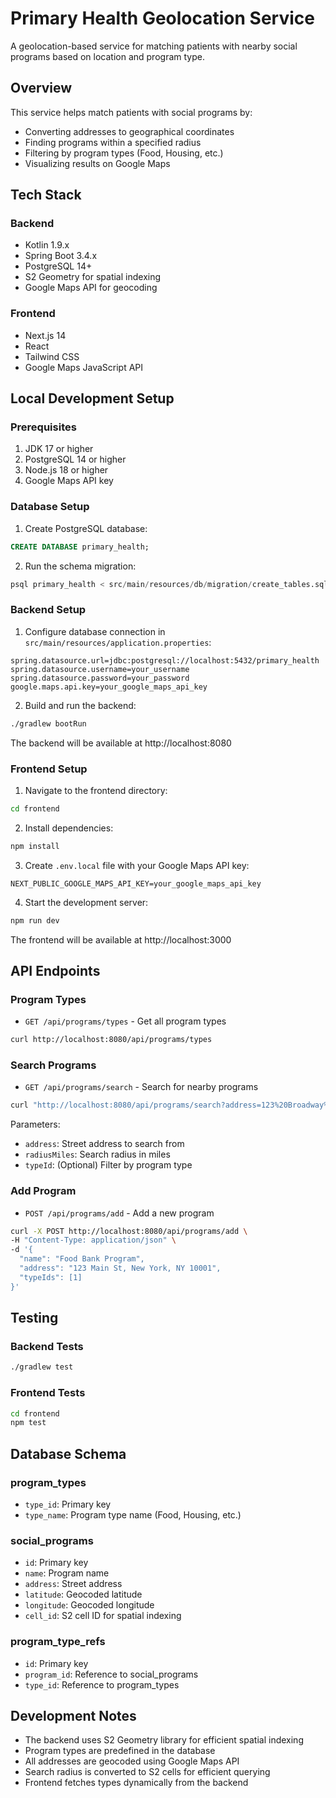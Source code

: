 # Primary Health Geolocation Service

A geolocation-based service for matching patients with nearby social programs based on location and program type.

## Overview

This service helps match patients with social programs by:
- Converting addresses to geographical coordinates
- Finding programs within a specified radius
- Filtering by program types (Food, Housing, etc.)
- Visualizing results on Google Maps

## Tech Stack

### Backend
- Kotlin 1.9.x
- Spring Boot 3.4.x
- PostgreSQL 14+
- S2 Geometry for spatial indexing
- Google Maps API for geocoding

### Frontend
- Next.js 14
- React
- Tailwind CSS
- Google Maps JavaScript API

## Local Development Setup

### Prerequisites
1. JDK 17 or higher
2. PostgreSQL 14 or higher
3. Node.js 18 or higher
4. Google Maps API key

### Database Setup
1. Create PostgreSQL database:
```sql
CREATE DATABASE primary_health;
```

2. Run the schema migration:
```sql
psql primary_health < src/main/resources/db/migration/create_tables.sql
```

### Backend Setup
1. Configure database connection in `src/main/resources/application.properties`:
```properties
spring.datasource.url=jdbc:postgresql://localhost:5432/primary_health
spring.datasource.username=your_username
spring.datasource.password=your_password
google.maps.api.key=your_google_maps_api_key
```

2. Build and run the backend:
```bash
./gradlew bootRun
```

The backend will be available at http://localhost:8080

### Frontend Setup
1. Navigate to the frontend directory:
```bash
cd frontend
```

2. Install dependencies:
```bash
npm install
```

3. Create `.env.local` file with your Google Maps API key:
```
NEXT_PUBLIC_GOOGLE_MAPS_API_KEY=your_google_maps_api_key
```

4. Start the development server:
```bash
npm run dev
```

The frontend will be available at http://localhost:3000

## API Endpoints

### Program Types
- `GET /api/programs/types` - Get all program types
```bash
curl http://localhost:8080/api/programs/types
```

### Search Programs
- `GET /api/programs/search` - Search for nearby programs
```bash
curl "http://localhost:8080/api/programs/search?address=123%20Broadway%20St&radiusMiles=2&typeId=1"
```

Parameters:
- `address`: Street address to search from
- `radiusMiles`: Search radius in miles
- `typeId`: (Optional) Filter by program type

### Add Program
- `POST /api/programs/add` - Add a new program
```bash
curl -X POST http://localhost:8080/api/programs/add \
-H "Content-Type: application/json" \
-d '{
  "name": "Food Bank Program",
  "address": "123 Main St, New York, NY 10001",
  "typeIds": [1]
}'
```

## Testing

### Backend Tests
```bash
./gradlew test
```

### Frontend Tests
```bash
cd frontend
npm test
```

## Database Schema

### program_types
- `type_id`: Primary key
- `type_name`: Program type name (Food, Housing, etc.)

### social_programs
- `id`: Primary key
- `name`: Program name
- `address`: Street address
- `latitude`: Geocoded latitude
- `longitude`: Geocoded longitude
- `cell_id`: S2 cell ID for spatial indexing

### program_type_refs
- `id`: Primary key
- `program_id`: Reference to social_programs
- `type_id`: Reference to program_types

## Development Notes

- The backend uses S2 Geometry library for efficient spatial indexing
- Program types are predefined in the database
- All addresses are geocoded using Google Maps API
- Search radius is converted to S2 cells for efficient querying
- Frontend fetches types dynamically from the backend